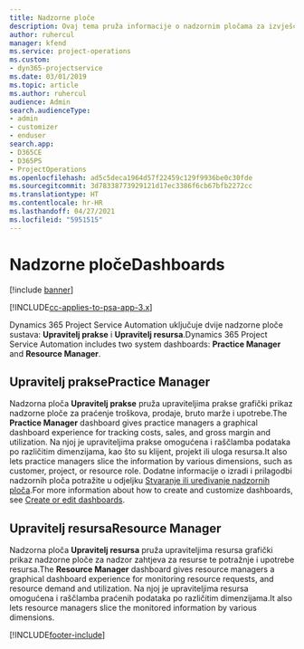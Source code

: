 ```yaml
---
title: Nadzorne ploče
description: Ovaj tema pruža informacije o nadzornim pločama za izvješćivanje koje su uključene u Dynamics 365 Project Service Automation.
author: ruhercul
manager: kfend
ms.service: project-operations
ms.custom:
- dyn365-projectservice
ms.date: 03/01/2019
ms.topic: article
ms.author: ruhercul
audience: Admin
search.audienceType:
- admin
- customizer
- enduser
search.app:
- D365CE
- D365PS
- ProjectOperations
ms.openlocfilehash: ad5c5deca1964d57f22459c129f9936be0c30fde
ms.sourcegitcommit: 3d78338773929121d17ec3386f6cb67bfb2272cc
ms.translationtype: HT
ms.contentlocale: hr-HR
ms.lasthandoff: 04/27/2021
ms.locfileid: "5951515"
---
```

# <a name="dashboards"></a><span data-ttu-id="4cdcc-103">Nadzorne ploče</span><span class="sxs-lookup"><span data-stu-id="4cdcc-103">Dashboards</span></span>

[!include [banner](../includes/psa-now-project-operations.md)]

[!INCLUDE[cc-applies-to-psa-app-3.x](../includes/cc-applies-to-psa-app-3x.md)]

<span data-ttu-id="4cdcc-104">Dynamics 365 Project Service Automation uključuje dvije nadzorne ploče sustava: **Upravitelj prakse** i **Upravitelj resursa**.</span><span class="sxs-lookup"><span data-stu-id="4cdcc-104">Dynamics 365 Project Service Automation includes two system dashboards: **Practice Manager** and **Resource Manager**.</span></span>

## <a name="practice-manager"></a><span data-ttu-id="4cdcc-105">Upravitelj prakse</span><span class="sxs-lookup"><span data-stu-id="4cdcc-105">Practice Manager</span></span> 

<span data-ttu-id="4cdcc-106">Nadzorna ploča **Upravitelj prakse** pruža upraviteljima prakse grafički prikaz nadzorne ploče za praćenje troškova, prodaje, bruto marže i upotrebe.</span><span class="sxs-lookup"><span data-stu-id="4cdcc-106">The **Practice Manager** dashboard gives practice managers a graphical dashboard experience for tracking costs, sales, and gross margin and utilization.</span></span> <span data-ttu-id="4cdcc-107">Na njoj je upraviteljima prakse omogućena i raščlamba podataka po različitim dimenzijama, kao što su klijent, projekt ili uloga resursa.</span><span class="sxs-lookup"><span data-stu-id="4cdcc-107">It also lets practice managers slice the information by various dimensions, such as customer, project, or resource role.</span></span> <span data-ttu-id="4cdcc-108">Dodatne informacije o izradi i prilagodbi nadzornih ploča potražite u odjeljku [Stvaranje ili uređivanje nadzornih ploča](/dynamics365/customerengagement/on-premises/customize/create-edit-dashboards).</span><span class="sxs-lookup"><span data-stu-id="4cdcc-108">For more information about how to create and customize dashboards, see [Create or edit dashboards](/dynamics365/customerengagement/on-premises/customize/create-edit-dashboards).</span></span>

## <a name="resource-manager"></a><span data-ttu-id="4cdcc-109">Upravitelj resursa</span><span class="sxs-lookup"><span data-stu-id="4cdcc-109">Resource Manager</span></span> 

<span data-ttu-id="4cdcc-110">Nadzorna ploča **Upravitelj resursa** pruža upraviteljima resursa grafički prikaz nadzorne ploče za nadzor zahtjeva za resurse te potražnje i upotrebe resursa.</span><span class="sxs-lookup"><span data-stu-id="4cdcc-110">The **Resource Manager** dashboard gives resource managers a graphical dashboard experience for monitoring resource requests, and resource demand and utilization.</span></span> <span data-ttu-id="4cdcc-111">Na njoj je upraviteljima resursa omogućena i raščlamba praćenih podataka po različitim dimenzijama.</span><span class="sxs-lookup"><span data-stu-id="4cdcc-111">It also lets resource managers slice the monitored information by various dimensions.</span></span>


[!INCLUDE[footer-include](../includes/footer-banner.md)]